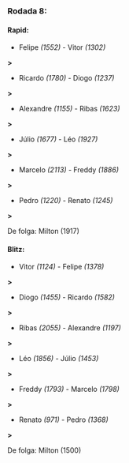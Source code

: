### Rodada 8:

#### Rapid:

* Felipe *(1552)*     -     Vitor *(1302)*

 **>** 
* Ricardo *(1780)*     -     Diogo *(1237)*

 **>** 
* Alexandre *(1155)*     -     Ribas *(1623)*

 **>** 
* Júlio *(1677)*     -     Léo *(1927)*

 **>** 
* Marcelo *(2113)*     -     Freddy *(1886)*

 **>** 
* Pedro *(1220)*     -     Renato *(1245)*

 **>** 

De folga: Milton (1917)

#### Blitz:

* Vitor *(1124)*     -     Felipe *(1378)*

 **>** 
* Diogo *(1455)*     -     Ricardo *(1582)*

 **>** 
* Ribas *(2055)*     -     Alexandre *(1197)*

 **>** 
* Léo *(1856)*     -     Júlio *(1453)*

 **>** 
* Freddy *(1793)*     -     Marcelo *(1798)*

 **>** 
* Renato *(971)*     -     Pedro *(1368)*

 **>** 

De folga: Milton (1500)

